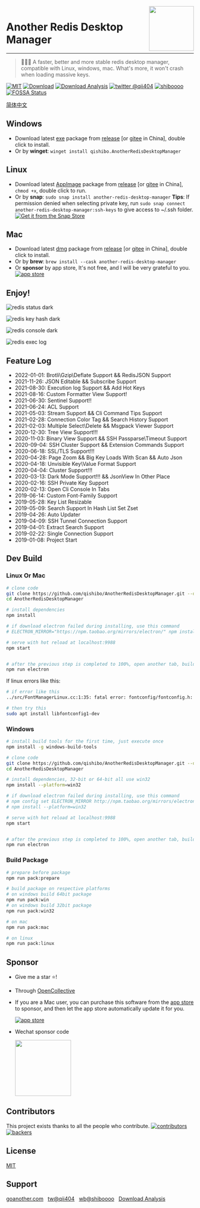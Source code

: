 <img align="right" width="120" src="https://cdn.jsdelivr.net/gh/qishibo/img/ano-square-icon-128.png">

# Another Redis Desktop Manager 

<hr/>

> 🚀🚀🚀 A faster, better and more stable redis desktop manager, compatible with Linux, windows, mac. What's more, it won't crash when loading massive keys.

[![MIT](https://img.shields.io/badge/license-MIT-000000.svg)](LICENSE)
[![Download](https://img.shields.io/github/release/qishibo/AnotherRedisDesktopManager.svg?label=Download)](https://github.com/qishibo/AnotherRedisDesktopManager/releases)
[![Download Analysis](https://img.shields.io/badge/Download-Analysis-blue.svg)](https://qii404.me/github-release-statistics/?repo=/qishibo/AnotherRedisDesktopManager/)
[![twitter @qii404](https://img.shields.io/badge/Twitter-@qii404-blue.svg)](https://twitter.com/qii404)
[![shiboooo](https://img.shields.io/badge/Weibo-@shiboooo-blue.svg)](https://weibo.com/shiboooo?is_hot=1)
[![FOSSA Status](https://app.fossa.com/api/projects/git%2Bgithub.com%2Fqishibo%2FAnotherRedisDesktopManager.svg?type=shield)](https://app.fossa.com/projects/git%2Bgithub.com%2Fqishibo%2FAnotherRedisDesktopManager?ref=badge_shield)


[简体中文](README.zh-CN.md)


## Windows

- Download latest [exe](https://github.com/qishibo/AnotherRedisDesktopManager/releases) package from [release](https://github.com/qishibo/AnotherRedisDesktopManager/releases) [or [gitee](https://gitee.com/qishibo/AnotherRedisDesktopManager/releases) in China], double click to install.
- Or by **winget**: `winget install qishibo.AnotherRedisDesktopManager`

## Linux

- Download latest [AppImage](https://github.com/qishibo/AnotherRedisDesktopManager/releases) package from [release](https://github.com/qishibo/AnotherRedisDesktopManager/releases) [or [gitee](https://gitee.com/qishibo/AnotherRedisDesktopManager/releases) in China], `chmod +x`, double click to run.
 - Or by **snap**: `sudo snap install another-redis-desktop-manager`
 **Tips**: If permission denied when selecting private key, run `sudo snap connect another-redis-desktop-manager:ssh-keys` to give access to ~/.ssh folder.
<br/>[![Get it from the Snap Store](https://snapcraft.io/static/images/badges/en/snap-store-black.svg)](https://snapcraft.io/another-redis-desktop-manager)


## Mac

- Download latest [dmg](https://github.com/qishibo/AnotherRedisDesktopManager/releases) package from [release](https://github.com/qishibo/AnotherRedisDesktopManager/releases) [or [gitee](https://gitee.com/qishibo/AnotherRedisDesktopManager/releases) in China], double click to install.
- Or by **brew**: `brew install --cask another-redis-desktop-manager`
- Or **sponsor** by app store, It's not free, and I will be very grateful to you.
<br/>[![app store](https://cdn.jsdelivr.net/gh/qishibo/img/202109031654242.png)](https://apps.apple.com/app/id1516451072)

<!--
> If **Mac** warning `Another Desktop Manager can't be opened because it is from an unidentified developer`. Open `Settings->Security` and click **`Open Anyway`**

![can't be opened because it is from an unidentified developer](https://cdn.jsdelivr.net/gh/qishibo/img/1630655841115-mac-warning.png)

![Settings->Security Open Anyway](https://cdn.jsdelivr.net/gh/qishibo/img/1630655842331-5d11c4feeaf6f.jpg)
-->

## Enjoy!

![redis status dark](https://cdn.jsdelivr.net/gh/qishibo/img/1630655843497-status.png)

![redis key hash dark](https://cdn.jsdelivr.net/gh/qishibo/img/1630655844559-str.png)

![redis console dark](https://cdn.jsdelivr.net/gh/qishibo/img/1630655846107-cli.png)

![redis exec log](https://cdn.jsdelivr.net/gh/qishibo/img/1630655847740-log.png)


## Feature Log

- 2022-01-01: Brotli\Gzip\Deflate Support && RedisJSON Support
- 2021-11-26: JSON Editable && Subscribe Support
- 2021-08-30: Execution log Support && Add Hot Keys
- 2021-08-16: Custom Formatter View Support!
- 2021-06-30: Sentinel Support!!
- 2021-06-24: ACL Support
- 2021-05-03: Stream Support && Cli Command Tips Support
- 2021-02-28: Connection Color Tag && Search History Support
- 2021-02-03: Multiple Select\Delete && Msgpack Viewer Support
- 2020-12-30: Tree View Support!!!
- 2020-11-03: Binary View Support && SSH Passparse\Timeout Support
- 2020-09-04: SSH Cluster Support && Extension Commands Support
- 2020-06-18: SSL/TLS Support!!!
- 2020-04-28: Page Zoom && Big Key Loads With Scan && Auto Json
- 2020-04-18: Unvisible Key\Value Format Support
- 2020-04-04: Cluster Support!!!
- 2020-03-13: Dark Mode Support!!! && JsonView In Other Place
- 2020-02-16: SSH Private Key Support
- 2020-02-13: Open Cli Console In Tabs
- 2019-06-14: Custom Font-Family Support
- 2019-05-28: Key List Resizable
- 2019-05-09: Search Support In Hash List Set Zset
- 2019-04-26: Auto Updater
- 2019-04-09: SSH Tunnel Connection Support
- 2019-04-01: Extract Search Support
- 2019-02-22: Single Connection Support
- 2019-01-08: Project Start


## Dev Build

### Linux Or Mac

```bash
# clone code
git clone https://github.com/qishibo/AnotherRedisDesktopManager.git --depth=1
cd AnotherRedisDesktopManager

# install dependencies
npm install

# if download electron failed during installing, use this command
# ELECTRON_MIRROR="https://npm.taobao.org/mirrors/electron/" npm install

# serve with hot reload at localhost:9988
npm start


# after the previous step is completed to 100%, open another tab, build up a desktop client
npm run electron
```

If linux errors like this:

```bash
# if error like this
../src/FontManagerLinux.cc:1:35: fatal error: fontconfig/fontconfig.h: No such file or directory

# then try this
sudo apt install libfontconfig1-dev
```


### Windows

``` bash
# install build tools for the first time, just execute once
npm install -g windows-build-tools

# clone code
git clone https://github.com/qishibo/AnotherRedisDesktopManager.git --depth=1
cd AnotherRedisDesktopManager

# install dependencies, 32-bit or 64-bit all use win32
npm install --platform=win32

# if download electron failed during installing, use this command
# npm config set ELECTRON_MIRROR http://npm.taobao.org/mirrors/electron/
# npm install --platform=win32

# serve with hot reload at localhost:9988
npm start


# after the previous step is completed to 100%, open another tab, build up a desktop client
npm run electron
```

### Build Package

```bash
# prepare before package
npm run pack:prepare

# build package on respective platforms
# on windows build 64bit package
npm run pack:win
# on windows build 32bit package
npm run pack:win32

# on mac
npm run pack:mac

# on linux
npm run pack:linux
```

## Sponsor

- Give me a star ⭐!
- Through [OpenCollective](https://opencollective.com/AnotherRedisDesktopManager)
- If you are a Mac user, you can purchase this software from the [app store](https://apps.apple.com/app/id1516451072) to sponsor, and then let the app store automatically update it for you.

  [![app store](https://cdn.jsdelivr.net/gh/qishibo/img/202109031654242.png)](https://apps.apple.com/app/id1516451072)
- Wechat sponsor code

  <img width="150px" src="https://cdn.jsdelivr.net/gh/qishibo/img/202109031655807.jpeg" />


## Contributors

This project exists thanks to all the people who contribute.
[![contributors](https://opencollective.com/AnotherRedisDesktopManager/contributors.svg?width=890&button=false)](https://github.com/qishibo/AnotherRedisDesktopManager/graphs/contributors)
[![backers](https://opencollective.com/AnotherRedisDesktopManager/backers.svg)](https://opencollective.com/AnotherRedisDesktopManager)



## License

[MIT](LICENSE)


## Support

[goanother.com](https://goanother.com/) &nbsp; [tw@qii404](https://twitter.com/qii404) &nbsp; [wb@shiboooo](https://weibo.com/shiboooo?is_hot=1) &nbsp; [Download Analysis](https://qii404.me/github-release-statistics/?repo=/qishibo/AnotherRedisDesktopManager/)

